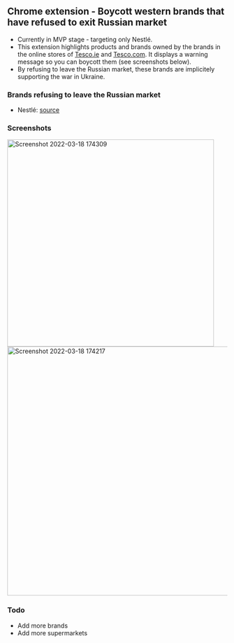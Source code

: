 ## Chrome extension - Boycott western brands that have refused to exit Russian market

- Currently in MVP stage - targeting only Nestlé. 
- This extension highlights products and brands owned by the brands in the online stores of [Tesco.ie](https://www.tesco.ie/groceries) and [Tesco.com](https://www.tesco.com/groceries). It displays a warning message so you can boycott them (see screenshots below).
- By refusing to leave the Russian market, these brands are implicitely supporting the war in Ukraine.

### Brands refusing to leave the Russian market

- Nestlé: [source](https://twitter.com/Denys_Shmyhal/status/1504384528806297604)

### Screenshots

<img width="473" alt="Screenshot 2022-03-18 174309" src="https://user-images.githubusercontent.com/7245156/159058959-404b5c61-7fd2-4428-9b34-6616fe85f7a8.png">
<img width="569" alt="Screenshot 2022-03-18 174217" src="https://user-images.githubusercontent.com/7245156/159058964-6b306bf6-c218-42ad-8ef8-f7b54a70ce5a.png">


### Todo

- Add more brands
- Add more supermarkets
